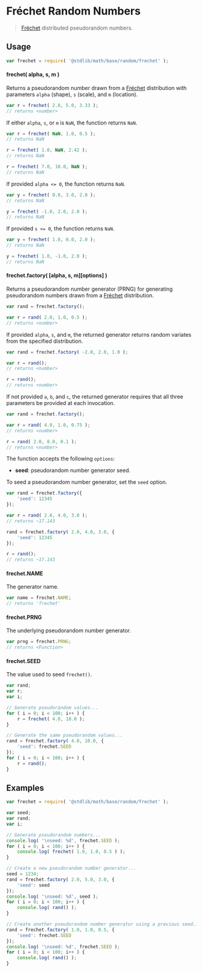 # Fréchet Random Numbers

> [Fréchet][frechet] distributed pseudorandom numbers.


<section class="usage">

## Usage

``` javascript
var frechet = require( '@stdlib/math/base/random/frechet' );
```

#### frechet( alpha, s, m )

Returns a pseudorandom number drawn from a [Fréchet][frechet] distribution with parameters `alpha` (shape), `s` (scale), and `m` (location).

``` javascript
var r = frechet( 2.0, 5.0, 3.33 );
// returns <number>
```

If either `alpha`, `s`, or `m` is `NaN`, the function returns `NaN`.

``` javascript
var r = frechet( NaN, 1.0, 0.5 );
// returns NaN

r = frechet( 1.0, NaN, 2.42 );
// returns NaN

r = frechet( 7.0, 10.0, NaN );
// returns NaN
```

If provided `alpha <= 0`, the function returns `NaN`.

``` javascript
var y = frechet( 0.0, 3.0, 2.0 );
// returns NaN

y = frechet( -1.0, 2.0, 2.0 );
// returns NaN
```

If provided `s <= 0`, the function returns `NaN`.

``` javascript
var y = frechet( 1.0, 0.0, 2.0 );
// returns NaN

y = frechet( 1.0, -1.0, 2.0 );
// returns NaN
```

#### frechet.factory( \[alpha, s, m\]\[options\] )

Returns a pseudorandom number generator (PRNG) for generating pseudorandom numbers drawn from a [Fréchet][frechet] distribution.

``` javascript
var rand = frechet.factory();

var r = rand( 2.0, 1.0, 0.5 );
// returns <number>
```

If provided `alpha`, `s`, and `m`, the returned generator returns random variates from the specified distribution.

``` javascript
var rand = frechet.factory( -2.0, 2.0, 1.0 );

var r = rand();
// returns <number>

r = rand();
// returns <number>
```

If not provided `a`, `b`, and `c`, the returned generator requires that all three parameters be provided at each invocation.

``` javascript
var rand = frechet.factory();

var r = rand( 4.0, 1.0, 0.75 );
// returns <number>

r = rand( 2.0, 8.0, 0.1 );
// returns <number>
```

The function accepts the following `options`:

* __seed__: pseudorandom number generator seed.

To seed a pseudorandom number generator, set the `seed` option.

``` javascript
var rand = frechet.factory({
    'seed': 12345
});

var r = rand( 2.0, 4.0, 3.0 );
// returns ~17.143

rand = frechet.factory( 2.0, 4.0, 3.0, {
    'seed': 12345
});

r = rand();
// returns ~17.143
```

#### frechet.NAME

The generator name.

``` javascript
var name = frechet.NAME;
// returns 'frechet'
```

#### frechet.PRNG

The underlying pseudorandom number generator.

``` javascript
var prng = frechet.PRNG;
// returns <Function>
```

#### frechet.SEED

The value used to seed `frechet()`.

``` javascript
var rand;
var r;
var i;

// Generate pseudorandom values...
for ( i = 0; i < 100; i++ ) {
    r = frechet( 4.0, 10.0 );
}

// Generate the same pseudorandom values...
rand = frechet.factory( 4.0, 10.0, {
    'seed': frechet.SEED
});
for ( i = 0; i < 100; i++ ) {
    r = rand();
}
```

</section>

<!-- /.usage -->


<section class="examples">

## Examples

``` javascript
var frechet = require( '@stdlib/math/base/random/frechet' );

var seed;
var rand;
var i;

// Generate pseudorandom numbers...
console.log( '\nseed: %d', frechet.SEED );
for ( i = 0; i < 100; i++ ) {
    console.log( frechet( 1.0, 1.0, 0.5 ) );
}

// Create a new pseudorandom number generator...
seed = 1234;
rand = frechet.factory( 2.0, 5.0, 3.0, {
    'seed': seed
});
console.log( '\nseed: %d', seed );
for ( i = 0; i < 100; i++ ) {
    console.log( rand() );
}

// Create another pseudorandom number generator using a previous seed...
rand = frechet.factory( 1.0, 1.0, 0.5, {
    'seed': frechet.SEED
});
console.log( '\nseed: %d', frechet.SEED );
for ( i = 0; i < 100; i++ ) {
    console.log( rand() );
}
```

</section>

<!-- /.examples -->


<section class="links">

[frechet]: https://en.wikipedia.org/wiki/Fr%C3%A9chet_distribution

</section>

<!-- /.links -->
